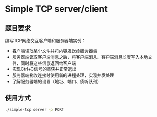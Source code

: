 # Simple TCP server/client

## 题目要求

编写TCP网络交互客户端和服务器端实例：

- 客户端读取某个文件并将内容发送给服务器端
- 服务器端读取客户端消息之后，将客户端消息、客户端消息长度写入本地文件，同时将这些信息返回给客户端
- 实现Ctrl+C信号的捕获并正常退出
- 服务器端接收连接时使用新的进程处理，实现并发处理
- 了解服务器端的设置（地址、端口、侦听队列）

## 使用方式

```bash
./simple-tcp server -p PORT
```
